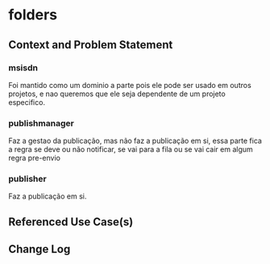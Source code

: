 # folders

## Context and Problem Statement

### msisdn
Foi mantido como um dominio a parte pois ele pode ser usado em outros projetos, e nao queremos que ele seja dependente de um projeto especifico.

### publishmanager
Faz a gestao da publicação, mas não faz a publicação em si, essa parte fica a regra se deve ou não notificar, se vai para a fila ou se vai cair em algum regra pre-envio

### publisher
Faz a publicação em si.


## Referenced Use Case(s)

## Change Log
